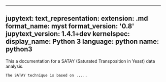 

---
jupytext:
  text_representation:
    extension: .md
    format_name: myst
    format_version: '0.8'
    jupytext_version: 1.4.1+dev
kernelspec:
  display_name: Python 3
  language: python
  name: python3
---


This a documentation for a  SATAY (Saturated Transposition in Yeast) data analysis. 

```{note}
The SATAY technique is based on .....
```
